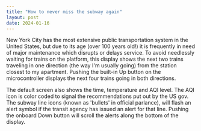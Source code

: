 ```yaml
---
title: "How to never miss the subway again"
layout: post
date: 2024-01-16
---
```


New York City has the most extensive public transportation system in the United States, but due to its age (over 100 years old!) it is frequently in need of major maintenance which disrupts or delays service. To avoid needlessly waiting for trains on the platform, this display shows the next two trains traveling in one direction (the way I'm usually going) from the station closest to my apartment. Pushing the built-in Up button on the microcontroller displays the next four trains going in both directions.

The default screen also shows the time, temperature and AQI level. The AQI icon is color coded to signal the recommendations put out by the US gov. The subway line icons (known as 'bullets' in official parlance), will flash an alert symbol if the transit agency has issued an alert for that line. Pushing the onboard Down button will scroll the alerts along the bottom of the display.